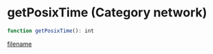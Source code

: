 # getPosixTime (Category network)

```js
function getPosixTime(): int
```

[filename](getPosixTime_m.md ':include')
